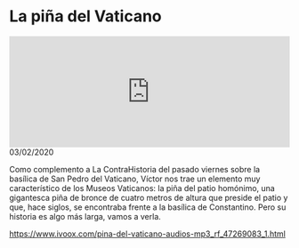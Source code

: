 # La piña del Vaticano
<iframe id='audio_88903085' frameborder='0' allowfullscreen='' scrolling='no' height='200' style='width:100%;' src='https://www.ivoox.com/player_ej_47269083_6_1.html' loading='lazy'></iframe>03/02/2020

Como complemento a La ContraHistoria del pasado viernes sobre la basílica de San Pedro del Vaticano, Víctor nos trae un elemento muy característico de los Museos Vaticanos: la piña del patio homónimo, una gigantesca piña de bronce de cuatro metros de altura que preside el patio y que, hace siglos, se encontraba frente a la basílica de Constantino. Pero su historia es algo más larga, vamos a verla.

https://www.ivoox.com/pina-del-vaticano-audios-mp3_rf_47269083_1.html
